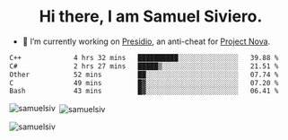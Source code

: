 <h1 align="center">Hi there, I am Samuel Siviero.</h1>

- 🔭 I’m currently working on [Presidio](https://presidio.ac), an anti-cheat for [Project Nova](https://discord.gg/novafn).

<!--START_SECTION:waka-->

```txt
C++             4 hrs 32 mins   ██████████░░░░░░░░░░░░░░░   39.88 %
C#              2 hrs 27 mins   █████▒░░░░░░░░░░░░░░░░░░░   21.51 %
Other           52 mins         ██░░░░░░░░░░░░░░░░░░░░░░░   07.74 %
C               49 mins         █▓░░░░░░░░░░░░░░░░░░░░░░░   07.20 %
Bash            43 mins         █▓░░░░░░░░░░░░░░░░░░░░░░░   06.41 %
```

<!--END_SECTION:waka-->

<p><img align="left" src="https://github-readme-stats.vercel.app/api/top-langs?username=samuelsiv&show_icons=true&locale=en&layout=compact&theme=radical" alt="samuelsiv" /></p>

<p>&nbsp;<img align="center" src="https://github-readme-stats.vercel.app/api?username=samuelsiv&show_icons=true&locale=en&theme=radical" alt="samuelsiv" /></p>
<p align="left"> <img src="https://komarev.com/ghpvc/?username=samuelsiv&label=Profile%20views&color=0e75b6&style=flat" alt="samuelsiv" /> </p>
